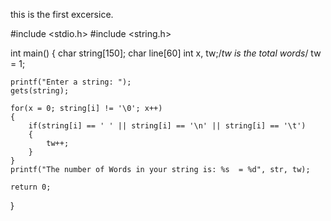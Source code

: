 this is the first excersice.



 
#include <stdio.h>
#include <string.h>
 
int main()
{
  	char string[150];
        char line[60] 
  	int x, tw;/*tw is the total words*/
  	tw = 1;
 
  	printf("Enter a string: ");
  	gets(string);
  	 	   	
  	for(x = 0; string[i] != '\0'; x++)
	{
		if(string[i] == ' ' || string[i] == '\n' || string[i] == '\t')
		{
			tw++;	
		} 
	}	
	printf("The number of Words in your string is: %s  = %d", str, tw);
	
  	return 0;
}


